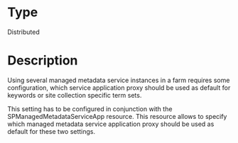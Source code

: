 # Type

Distributed

# Description

Using several managed metadata service instances in a farm requires some
configuration, which service application proxy should be used as default
for keywords or site collection specific term sets.

This setting has to be configured in conjunction with the SPManagedMetadataServiceApp
resource. This resource allows to specify which managed metadata service application
proxy should be used as default for these two settings.
